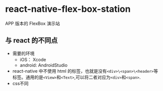 # react-native-flex-box-station

APP 版本的 FlexBox 演示站

## 与 react 的不同点

- 需要的环境
  - iOS： Xcode
  - android: AndroidStudio
- react-native 中不使用 html 的标签，也就是没有`<div>\<span>\<header>`等标签。通用的是`<View>`和`<Text>`,可以将二者对应为`<div>`和`<span>`.
- css不同

